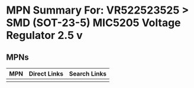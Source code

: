 



# MPN Summary For: VR522523525 > SMD (SOT-23-5) MIC5205 Voltage Regulator 2.5 v

## MPNs
  

|MPN|Direct Links|Search Links|
| :--- | :--- | :--- |
||||

